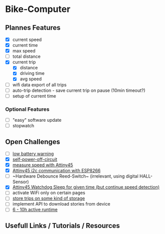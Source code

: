 # Bike-Computer

## Plannes Features

- [x] current speed
- [x] current time
- [x] max speed
- [ ] total distance
- [x] current trip
  - [x] distance
  - [x] driving time
  - [x] avg speed
- [ ] wifi data export of all trips
- [ ] auto-trip detection - save current trip on pause (10min timeout?)
- [ ] setup of current time

### Optional Features

- [ ] "easy" software update
- [ ] stopwatch

## Open Challenges

- [ ] [low battery warning](./challenges/low-battery-warning/low-battery-warning.md)
- [x] [self-power-off-circuit](./challenges/self-power-off-circuit/self-power-off-circuit.md)
- [x] [measure speed with Attiny45](./challenges/speed-measurement/speed-measurement.md)
- [x] [Attiny45 i2c communication with ESP8266](./uC-Communication/uC-Communication.md)
- [ ] ~Hardware Debounce Reed-Switch~ (irrelevant, using digital HALL-Sensor)
- [x] [Attiny45 Watchdog Sleep for given time (but continue speed detection)](./challenges/attiny-sleep/attiny-sleep.md)
- [ ] activate WiFi only on certain pages
- [ ] [store trips on some kind of storage](./challenges/data-storage/data-storage.md)
- [ ] implement API to download stories from device
- [ ] [6 - 10h active runtime](./challenges/low-power/low-power.md)

## Usefull Links / Tutorials / Resources
